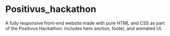 # Positivus_hackathon
A fully responsive front-end website made with pure HTML and CSS as part of the Positivus Hackathon. Includes hero section, footer, and animated UI.
